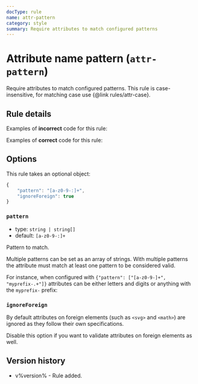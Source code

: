 ```yaml
---
docType: rule
name: attr-pattern
category: style
summary: Require attributes to match configured patterns
---
```


# Attribute name pattern (`attr-pattern`)

Require attributes to match configured patterns.
This rule is case-insensitive, for matching case use {@link rules/attr-case}.

## Rule details

Examples of **incorrect** code for this rule:

<validate name="incorrect" rules="attr-pattern">
    <p foo_bar="baz"></p>
</validate>

Examples of **correct** code for this rule:

<validate name="correct" rules="attr-pattern">
    <p foo-bar="baz"></p>
</validate>

## Options

This rule takes an optional object:

```javascript
{
	"pattern": "[a-z0-9-:]+",
	"ignoreForeign": true
}
```

### `pattern`

- type: `string | string[]`
- default: `[a-z0-9-:]+`

Pattern to match.

Multiple patterns can be set as an array of strings.
With multiple patterns the attribute must match at least one pattern to be considered valid.

For instance, when configured with `{"pattern": ["[a-z0-9-]+", "myprefix-.+"]}` attributes can be either letters and digits or anything with the `myprefix-` prefix:

<validate name="multiple" rules="attr-pattern" attr-pattern='{"pattern": ["[a-z0-9-]+", "myprefix-.+"]}'>
    <p foo-bar-123></p>
    <p myprefix-foo_123!></p>
</validate>

### `ignoreForeign`

By default attributes on foreign elements (such as `<svg>` and `<math>`) are ignored as they follow their own specifications.

Disable this option if you want to validate attributes on foreign elements as well.

## Version history

- v%version% - Rule added.
